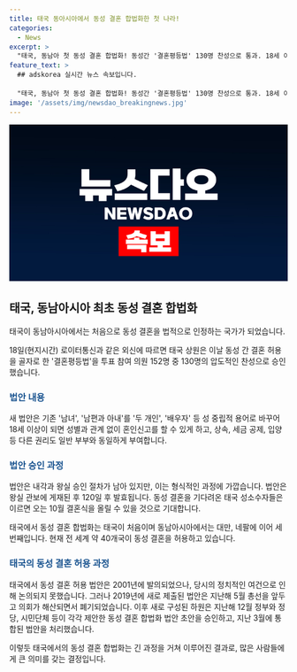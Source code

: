 ```yaml
---
title: 태국 동아시아에서 동성 결혼 합법화한 첫 나라!
categories:
  - News
excerpt: >
  "태국, 동남아 첫 동성 결혼 합법화! 동성간 '결혼평등법' 130명 찬성으로 통과. 18세 이상이면 누구나 성별·관계 불문 혼인신고 가능. 상속·세금공제·입양 등 권리 보장. 다음달부터 예정된 첫 동성 결혼식에 기대감. 태국, 동남아 최초 동성 결혼 합법화. 세계적으로 40개국에서 인정."
feature_text: >
  ## adskorea 실시간 뉴스 속보입니다.

  "태국, 동남아 첫 동성 결혼 합법화! 동성간 '결혼평등법' 130명 찬성으로 통과. 18세 이상이면 누구나 성별·관계 불문 혼인신고 가능. 상속·세금공제·입양 등 권리 보장. 다음달부터 예정된 첫 동성 결혼식에 기대감. 태국, 동남아 최초 동성 결혼 합법화. 세계적으로 40개국에서 인정."
image: '/assets/img/newsdao_breakingnews.jpg'
---
```


<p><img src="/assets/img/newsdao_breakingnews.jpg" alt="adskorea 속보" /></p>

<h2 data-ke-size="size26">태국, 동남아시아 최초 동성 결혼 합법화</h2>

<p>태국이 동남아시아에서는 처음으로 동성 결혼을 법적으로 인정하는 국가가 되었습니다. </p>

<p data-ke-size="size16">18일(현지시간) 로이터통신과 같은 외신에 따르면 태국 상원은 이날 동성 간 결혼 허용을 골자로 한 '결혼평등법'을 투표 참여 의원 152명 중 130명의 압도적인 찬성으로 승인했습니다. </p>

<h3><b><span style="color: #1a5490;">법안 내용</span></b></h3>

<p>새 법안은 기존 '남녀', '남편과 아내'를 '두 개인', '배우자' 등 성 중립적 용어로 바꾸어 18세 이상이 되면 성별과 관계 없이 혼인신고를 할 수 있게 하고, 상속, 세금 공제, 입양 등 다른 권리도 일반 부부와 동일하게 부여합니다.</p>

<h3><b><span style="color: #1a5490;">법안 승인 과정</span></b></h3>

<p>법안은 내각과 왕실 승인 절차가 남아 있지만, 이는 형식적인 과정에 가깝습니다. 법안은 왕실 관보에 게재된 후 120일 후 발효됩니다. 동성 결혼을 기다려온 태국 성소수자들은 이르면 오는 10월 결혼식을 올릴 수 있을 것으로 기대합니다.</p>

<p>태국에서 동성 결혼 합법화는 태국이 처음이며 동남아시아에서는 대만, 네팔에 이어 세 번째입니다. 현재 전 세계 약 40개국이 동성 결혼을 허용하고 있습니다.</p>

<h3><b><span style="color: #1a5490;">태국의 동성 결혼 허용 과정</span></b></h3>

<p>태국에서 동성 결혼 허용 법안은 2001년에 발의되었으나, 당시의 정치적인 여건으로 인해 논의되지 못했습니다. 그러나 2019년에 새로 제출된 법안은 지난해 5월 총선을 앞두고 의회가 해산되면서 폐기되었습니다. 이후 새로 구성된 하원은 지난해 12월 정부와 정당, 시민단체 등이 각각 제안한 동성 결혼 합법화 법안 초안을 승인하고, 지난 3월에 통합된 법안을 처리했습니다.</p>

<p>이렇듯 태국에서의 동성 결혼 합법화는 긴 과정을 거쳐 이루어진 결과로, 많은 사람들에게 큰 의미를 갖는 결정입니다.</p>

